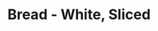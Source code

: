 ---
title: Bread - White, Sliced
price: $73.12
description: Duis bibendum. Morbi non quam nec dui luctus rutrum. Nulla tellus.
image: https://dummyimage.com/100x250.png/dddddd/000000
---